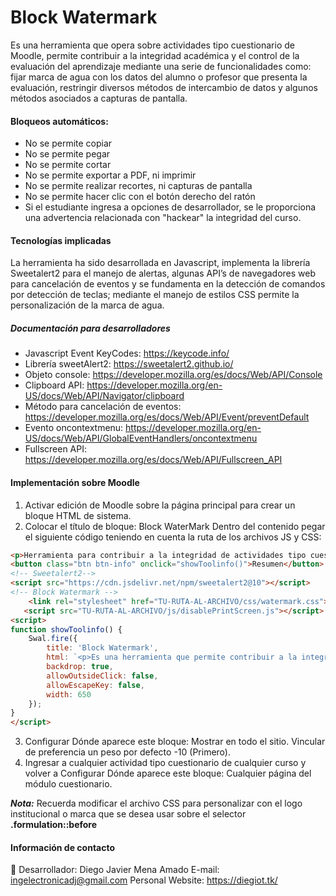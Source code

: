 # Block Watermark
Es una herramienta que opera sobre actividades tipo cuestionario de Moodle, permite contribuir a la integridad académica y el control de la evaluación del aprendizaje mediante una serie de funcionalidades como: fijar marca de agua con los datos del alumno o profesor que presenta la evaluación, restringir diversos métodos de intercambio de datos y algunos métodos asociados a capturas de pantalla.

#### Bloqueos automáticos:
* No se permite copiar
* No se permite pegar
* No se permite cortar
* No se permite exportar a PDF, ni imprimir
* No se permite realizar recortes, ni capturas de pantalla
* No se permite hacer clic con el botón derecho del ratón
* Si el estudiante ingresa a opciones de desarrollador, se le proporciona una advertencia relacionada con "hackear" la integridad del curso.

#### Tecnologías implicadas
La herramienta ha sido desarrollada en Javascript, implementa la librería Sweetalert2 para el manejo de alertas, algunas API’s de navegadores web para cancelación de eventos y se fundamenta en la detección de comandos por detección de teclas; mediante el manejo de estilos CSS permite la personalización de la marca de agua.

##### Documentación para desarrolladores
* Javascript Event KeyCodes: https://keycode.info/
* Librería sweetAlert2: https://sweetalert2.github.io/
* Objeto console: https://developer.mozilla.org/es/docs/Web/API/Console
* Clipboard API: https://developer.mozilla.org/en-US/docs/Web/API/Navigator/clipboard
* Método para cancelación de eventos: https://developer.mozilla.org/es/docs/Web/API/Event/preventDefault
* Evento oncontextmenu: https://developer.mozilla.org/en-US/docs/Web/API/GlobalEventHandlers/oncontextmenu
* Fullscreen API: https://developer.mozilla.org/es/docs/Web/API/Fullscreen_API


#### Implementación sobre Moodle
1. Activar edición de Moodle sobre la página principal para crear un bloque HTML de sistema.
2. Colocar el título de bloque: Block WaterMark
Dentro del contenido pegar el siguiente código teniendo en cuenta la ruta de los archivos JS y CSS:
```html
<p>Herramienta para contribuir a la integridad de actividades tipo cuestionario.</p>
<button class="btn btn-info" onclick="showToolinfo()">Resumen</button>
<!-- Sweetalert2-->
<script src="https://cdn.jsdelivr.net/npm/sweetalert2@10"></script>
<!-- Block Watermark -->
    <link rel="stylesheet" href="TU-RUTA-AL-ARCHIVO/css/watermark.css">
   <script src="TU-RUTA-AL-ARCHIVO/js/disablePrintScreen.js"></script>
<script>
function showToolinfo() {
    Swal.fire({
        title: 'Block Watermark',
        html: `<p>Es una herramienta que permite contribuir a la integridad de las evaluaciones con una serie de funcionalidades, tales como: fijar marca de agua con datos del alumno o profesor que presenta la evaluación, restringir diferentes métodos de capturas de pantalla y restringir métodos de intercambio de datos. </p><h2>Cierres automáticos:</h2> <ul style="text-align: justify"> <li>No se permite copiar</li> <li>No se permite pegar</li> <li>No se permite cortar</li> <li>No se permite exportar a PDF, ni imprimir</li> <li>No se permite realizar capturas de pantalla</li> <li>Se limita el recorte de pantalla</li> <li>No se permite hacer clic con el botón derecho del ratón</li></ul>`,
        backdrop: true,
        allowOutsideClick: false,
        allowEscapeKey: false,
        width: 650
    });
}
</script>
```
3. Configurar Dónde aparece este bloque: Mostrar en todo el sitio. Vincular de preferencia un peso por defecto -10 (Primero).
4. Ingresar a cualquier actividad tipo cuestionario de cualquier curso y volver a Configurar Dónde aparece este bloque: Cualquier página del módulo cuestionario.

***Nota:*** Recuerda modificar el archivo CSS para personalizar con el logo institucional o marca que se desea usar sobre el selector **.formulation::before**

#### Información de contacto
👋 Desarrollador: Diego Javier Mena Amado 
E-mail: ingelectronicadj@gmail.com 
Personal Website: https://diegiot.tk/ 